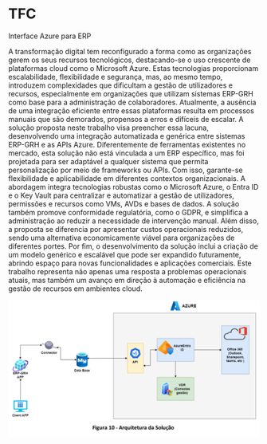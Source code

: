 # TFC

Interface Azure para ERP

A transformação digital tem reconfigurado a forma como as organizações gerem os seus
recursos tecnológicos, destacando-se o uso crescente de plataformas cloud como o Microsoft
Azure. Estas tecnologias proporcionam escalabilidade, flexibilidade e segurança, mas, ao mesmo
tempo, introduzem complexidades que dificultam a gestão de utilizadores e recursos,
especialmente em organizações que utilizam sistemas ERP-GRH como base para a administração
de colaboradores. Atualmente, a ausência de uma integração eficiente entre essas plataformas
resulta em processos manuais que são demorados, propensos a erros e difíceis de escalar.
A solução proposta neste trabalho visa preencher essa lacuna, desenvolvendo uma integração
automatizada e genérica entre sistemas ERP-GRH e as APIs Azure. Diferentemente de
ferramentas existentes no mercado, esta solução não está vinculada a um ERP específico, mas
foi projetada para ser adaptável a qualquer sistema que permita personalização por meio de
frameworks ou APIs. Com isso, garante-se flexibilidade e aplicabilidade em diferentes contextos
organizacionais.
A abordagem integra tecnologias robustas como o Microsoft Azure, o Entra ID e o Key Vault para
centralizar e automatizar a gestão de utilizadores, permissões e recursos como VMs, AVDs e
bases de dados. A solução também promove conformidade regulatória, como o GDPR, e
simplifica a administração ao reduzir a necessidade de intervenção manual. Além disso, a
proposta se diferencia por apresentar custos operacionais reduzidos, sendo uma alternativa
economicamente viável para organizações de diferentes portes.
Por fim, o desenvolvimento da solução inclui a criação de um modelo genérico e escalável que
pode ser expandido futuramente, abrindo espaço para novas funcionalidades e aplicações
comerciais. Este trabalho representa não apenas uma resposta a problemas operacionais atuais,
mas também um avanço em direção à automação e eficiência na gestão de recursos em
ambientes cloud.

![](Arquitetura_da_Solucao.png?raw=true "Arquitetura")
